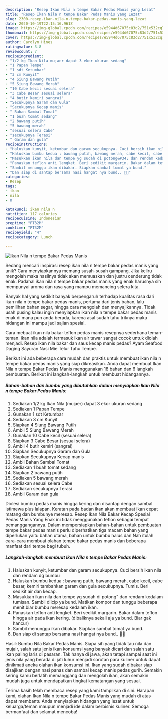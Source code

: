 ```yaml
---
description: "Resep Ikan Nila n tempe Bakar Pedas Manis yang Lezat"
title: "Resep Ikan Nila n tempe Bakar Pedas Manis yang Lezat"
slug: 2300-resep-ikan-nila-n-tempe-bakar-pedas-manis-yang-lezat
date: 2020-10-19T22:15:16.961Z
image: https://img-global.cpcdn.com/recipes/e5944d67075c83d2/751x532cq70/ikan-nila-n-tempe-bakar-pedas-manis-foto-resep-utama.jpg
thumbnail: https://img-global.cpcdn.com/recipes/e5944d67075c83d2/751x532cq70/ikan-nila-n-tempe-bakar-pedas-manis-foto-resep-utama.jpg
cover: https://img-global.cpcdn.com/recipes/e5944d67075c83d2/751x532cq70/ikan-nila-n-tempe-bakar-pedas-manis-foto-resep-utama.jpg
author: Carolyn Hines
ratingvalue: 3.8
reviewcount: 7
recipeingredient:
- "1/2 kg Ikan Nila mujaer dapat 3 ekor ukuran sedang"
- "1 Papan Tempe"
- "1 sdt Ketumbar"
- "3 cm Kunyit"
- "4 Siung Bawang Putih"
- "5 Siung Bawang Merah"
- "10 Cabe kecil sesuai selera"
- "3 Cabe Besar sesuai selera"
- "4 butir kemiri sangrai"
- "Secukupnya Garam dan Gula"
- "Secukupnya Kecap manis"
- " Bahan Sambal Tomat"
- "1 buah tomat sedang"
- "2 bawang putih"
- "5 bawang merah"
- "sesuai selera Cabe"
- "secukupnya Terasi"
- " Garam dan gula"
recipeinstructions:
- "Haluskan kunyit, ketumbar dan garam secukupnya. Cuci bersih ikan nila dan rendam dg bumbu"
- "Haluskan bumbu kedua : bawang putih, bawang merah, cabe kecil, cabe besar, kemiri tambahkan garam dan gula secukupnya. Tumis. Beri sedikit air dan kecap."
- "Masukkan ikan nila dan tempe yg sudah di potong&#34; dan rendam kedalam tumisan. Sambil diicip ya bund. Matikan kompor dan tunggu beberapa menit.biar bumbu meresap kedalam ikan."
- "Panaskan teflon anti lengket. Beri sedikit margarin. Bakar dalam teflon hingga air pada ikan kering. (dibaliknya sekali aja ya bund. Biar gak hancur)"
- "Sambil menunggu ikan dibakar. Siapkan sambal tomat ya bund."
- "Dan siap di santap bersama nasi hangat nya bund.. 💃💃"
categories:
- Resep
tags:
- ikan
- nila
- n

katakunci: ikan nila n 
nutrition: 117 calories
recipecuisine: Indonesian
preptime: "PT32M"
cooktime: "PT32M"
recipeyield: "4"
recipecategory: Lunch

---
```



![Ikan Nila n tempe Bakar Pedas Manis](https://img-global.cpcdn.com/recipes/e5944d67075c83d2/751x532cq70/ikan-nila-n-tempe-bakar-pedas-manis-foto-resep-utama.jpg)

Sedang mencari inspirasi resep ikan nila n tempe bakar pedas manis yang unik? Cara menyiapkannya memang susah-susah gampang. Jika keliru mengolah maka hasilnya tidak akan memuaskan dan justru cenderung tidak enak. Padahal ikan nila n tempe bakar pedas manis yang enak harusnya sih mempunyai aroma dan rasa yang mampu memancing selera kita.

Banyak hal yang sedikit banyak berpengaruh terhadap kualitas rasa dari ikan nila n tempe bakar pedas manis, pertama dari jenis bahan, lalu pemilihan bahan segar, hingga cara mengolah dan menyajikannya. Tidak usah pusing kalau ingin menyiapkan ikan nila n tempe bakar pedas manis enak di mana pun anda berada, karena asal sudah tahu triknya maka hidangan ini mampu jadi sajian spesial.

Cara mebuat ikan nila bakar teflon pedas manis resepnya sederhana teman-teman. ikan nila adalah termasuk ikan air tawar sangat cocok untuk diolah menjadi. Resep ikan nila bakar dan saus kecap manis pedas? Ayam Seafood Daging Sayuran Nasi Mie Telur Tahu Tempe.


Berikut ini ada beberapa cara mudah dan praktis untuk membuat ikan nila n tempe bakar pedas manis yang siap dikreasikan. Anda dapat membuat Ikan Nila n tempe Bakar Pedas Manis menggunakan 18 bahan dan 6 langkah pembuatan. Berikut ini langkah-langkah untuk membuat hidangannya.

<!--inarticleads1-->

##### Bahan-bahan dan bumbu yang dibutuhkan dalam menyiapkan Ikan Nila n tempe Bakar Pedas Manis:

1. Sediakan 1/2 kg Ikan Nila (mujaer) dapat 3 ekor ukuran sedang
1. Sediakan 1 Papan Tempe
1. Gunakan 1 sdt Ketumbar
1. Sediakan 3 cm Kunyit
1. Siapkan 4 Siung Bawang Putih
1. Ambil 5 Siung Bawang Merah
1. Gunakan 10 Cabe kecil (sesuai selera)
1. Siapkan 3 Cabe Besar (sesuai selera)
1. Ambil 4 butir kemiri (sangrai)
1. Siapkan Secukupnya Garam dan Gula
1. Siapkan Secukupnya Kecap manis
1. Ambil  Bahan Sambal Tomat
1. Sediakan 1 buah tomat sedang
1. Siapkan 2 bawang putih
1. Sediakan 5 bawang merah
1. Sediakan sesuai selera Cabe
1. Sediakan secukupnya Terasi
1. Ambil  Garam dan gula


Diolesi bumbu pedas manis hingga kering dan disantap dengan sambal istimewa plus lalapan. Keratan pada badan ikan akan membuat ikan cepat matang dan bumbunye meresap. Resep Ikan Nila Bakar Kecap Spesial Pedas Manis Yang Enak ini tidak menggunakan teflon sebagai tempat pemanggangannya. Dalam mempersiapkan bahan-bahan untuk pembuatan tempe bakar pedas manis perlu diperhatikan tiga macam bahan yang diperlukan yaitu bahan utama, bahan untuk bumbu halus dan Nah itulah cara-cara membuat olahan tempe bakar pedas manis dan beberapa manfaat dari tempe bagi tubuh. 

<!--inarticleads2-->

##### Langkah-langkah membuat Ikan Nila n tempe Bakar Pedas Manis:

1. Haluskan kunyit, ketumbar dan garam secukupnya. Cuci bersih ikan nila dan rendam dg bumbu
1. Haluskan bumbu kedua : bawang putih, bawang merah, cabe kecil, cabe besar, kemiri tambahkan garam dan gula secukupnya. Tumis. Beri sedikit air dan kecap.
1. Masukkan ikan nila dan tempe yg sudah di potong&#34; dan rendam kedalam tumisan. Sambil diicip ya bund. Matikan kompor dan tunggu beberapa menit.biar bumbu meresap kedalam ikan.
1. Panaskan teflon anti lengket. Beri sedikit margarin. Bakar dalam teflon hingga air pada ikan kering. (dibaliknya sekali aja ya bund. Biar gak hancur)
1. Sambil menunggu ikan dibakar. Siapkan sambal tomat ya bund.
1. Dan siap di santap bersama nasi hangat nya bund.. 💃💃


Hasil: Bumbu Nila Bakar Pedas Manis. Siapa sih yang tidak tau nila dan mujair, salah satu jenis ikan konsumsi yang banyak dicari dan salah satu ikan paling laris di pasaran. Tak hanya di jawa, akan tetapi sampai saat ini jenis nila yang berada di jati luhur menjadi sorotan para kuliner untuk dapat dinikmati aneka olahan ikan konsumsi ini. Ikan yang sudah dibakar siap disajikan dengan nasi panas dan sambal kecap manis pedas gurih. Semakin sering kamu berlatih memanggang dan mengolah ikan, akan semakin mudah juga untuk mendapatkan tingkat kematangan yang sesuai. 

Terima kasih telah membaca resep yang kami tampilkan di sini. Harapan kami, olahan Ikan Nila n tempe Bakar Pedas Manis yang mudah di atas dapat membantu Anda menyiapkan hidangan yang lezat untuk keluarga/teman maupun menjadi ide dalam berbisnis kuliner. Semoga bermanfaat dan selamat mencoba!
